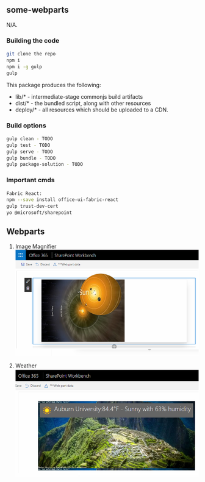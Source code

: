 ## some-webparts

N/A.

### Building the code

```bash
git clone the repo
npm i
npm i -g gulp
gulp
```

This package produces the following:

* lib/* - intermediate-stage commonjs build artifacts
* dist/* - the bundled script, along with other resources
* deploy/* - all resources which should be uploaded to a CDN.

### Build options

```bash
gulp clean - TODO
gulp test - TODO
gulp serve - TODO
gulp bundle - TODO
gulp package-solution - TODO
```

### Important cmds

```bash
Fabric React:
npm --save install office-ui-fabric-react
gulp trust-dev-cert
yo @microsoft/sharepoint
```

## Webparts ##

1) Image Magnifier
![Image Magnifier](https://raw.githubusercontent.com/CodeHeight/TypeScript-Examples/master/images/solarsystem.png)

2) Weather
![Weather](https://raw.githubusercontent.com/CodeHeight/TypeScript-Examples/master/images/weather.png)

